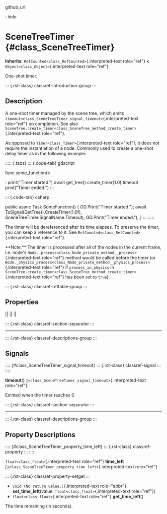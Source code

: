 github_url

:   hide

# SceneTreeTimer {#class_SceneTreeTimer}

**Inherits:** `RefCounted<class_RefCounted>`{.interpreted-text
role="ref"} **\<** `Object<class_Object>`{.interpreted-text role="ref"}

One-shot timer.

::: {.rst-class}
classref-introduction-group
:::

## Description

A one-shot timer managed by the scene tree, which emits
`timeout<class_SceneTreeTimer_signal_timeout>`{.interpreted-text
role="ref"} on completion. See also
`SceneTree.create_timer<class_SceneTree_method_create_timer>`{.interpreted-text
role="ref"}.

As opposed to `Timer<class_Timer>`{.interpreted-text role="ref"}, it
does not require the instantiation of a node. Commonly used to create a
one-shot delay timer as in the following example:

::::: {.tabs}
::: {.code-tab}
gdscript

func some_function():

:   print(\"Timer started.\") await get_tree().create_timer(1.0).timeout
    print(\"Timer ended.\")
:::

::: {.code-tab}
csharp

public async Task SomeFunction() { GD.Print(\"Timer started.\"); await
ToSignal(GetTree().CreateTimer(1.0f),
SceneTreeTimer.SignalName.Timeout); GD.Print(\"Timer ended.\"); }
:::
:::::

The timer will be dereferenced after its time elapses. To preserve the
timer, you can keep a reference to it. See
`RefCounted<class_RefCounted>`{.interpreted-text role="ref"}.

\*\*Note:\*\* The timer is processed after all of the nodes in the
current frame, i.e. node\'s
`Node._process<class_Node_private_method__process>`{.interpreted-text
role="ref"} method would be called before the timer (or
`Node._physics_process<class_Node_private_method__physics_process>`{.interpreted-text
role="ref"} if `process_in_physics` in
`SceneTree.create_timer<class_SceneTree_method_create_timer>`{.interpreted-text
role="ref"} has been set to `true`).

::: {.rst-class}
classref-reftable-group
:::

## Properties

||
||
||

::: {.rst-class}
classref-section-separator
:::

------------------------------------------------------------------------

::: {.rst-class}
classref-descriptions-group
:::

## Signals

:::: {#class_SceneTreeTimer_signal_timeout}
::: {.rst-class}
classref-signal
:::
::::

**timeout**()
`🔗<class_SceneTreeTimer_signal_timeout>`{.interpreted-text role="ref"}

Emitted when the timer reaches 0.

::: {.rst-class}
classref-section-separator
:::

------------------------------------------------------------------------

::: {.rst-class}
classref-descriptions-group
:::

## Property Descriptions

:::: {#class_SceneTreeTimer_property_time_left}
::: {.rst-class}
classref-property
:::
::::

`float<class_float>`{.interpreted-text role="ref"} **time_left**
`🔗<class_SceneTreeTimer_property_time_left>`{.interpreted-text
role="ref"}

::: {.rst-class}
classref-property-setget
:::

- `void (No return value.)`{.interpreted-text role="abbr"}
  **set_time_left**(value: `float<class_float>`{.interpreted-text
  role="ref"})
- `float<class_float>`{.interpreted-text role="ref"} **get_time_left**()

The time remaining (in seconds).
